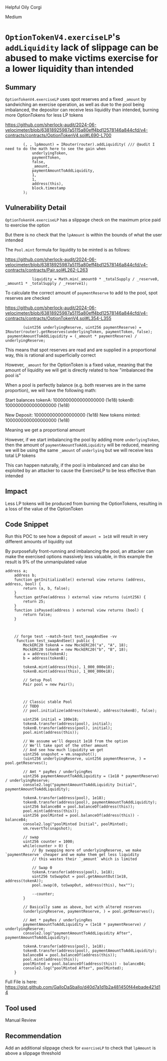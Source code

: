 Helpful Oily Corgi

Medium

# `OptionTokenV4.exerciseLP`'s `addLiquidity` lack of slippage can be abused to make victims exercise for a lower liquidity than intended

## Summary

`OptionTokenV4.exerciseLP` uses spot reserves and a fixed `_amount` by sandwiching an exercise operation, as well as due to the pool being imbalanced, the depositor can receive less liquidity than intended, burning more OptionTokens for less LP tokens

https://github.com/sherlock-audit/2024-06-velocimeter/blob/63818925987a5115a80eff4bd12578146a844cfd/v4-contracts/contracts/OptionTokenV4.sol#L690-L700

```solidity
        (, , lpAmount) = IRouter(router).addLiquidity( /// @audit I need to do the math here to see the gain when
            underlyingToken,
            paymentToken,
            false,
            _amount,
            paymentAmountToAddLiquidity,
            1,
            1,
            address(this),
            block.timestamp
        );
```

## Vulnerability Detail

`OptionTokenV4.exerciseLP` has a slippage check on the maximum price paid to exercise the option

But there is no check that the `lpAmount` is within the bounds of what the user intended

The `Pool.mint` formula for liquidity to be minted is as follows:

https://github.com/sherlock-audit/2024-06-velocimeter/blob/63818925987a5115a80eff4bd12578146a844cfd/v4-contracts/contracts/Pair.sol#L262-L263

```solidity
            liquidity = Math.min(_amount0 * _totalSupply / _reserve0, _amount1 * _totalSupply / _reserve1);

```

To calculate the correct amount of `paymentReserve` to add to the pool, spot reserves are checked

https://github.com/sherlock-audit/2024-06-velocimeter/blob/63818925987a5115a80eff4bd12578146a844cfd/v4-contracts/contracts/OptionTokenV4.sol#L354-L355


```solidity
        (uint256 underlyingReserve, uint256 paymentReserve) = IRouter(router).getReserves(underlyingToken, paymentToken, false);
 paymentAmountToAddLiquidity = (_amount * paymentReserve) / underlyingReserve;
```

This means that spot reserves are read and are supplied in a proportional way, this is rational and superficially correct

However, `_amount` for the OptionToken is a fixed value, meaning that the amount of liquidity we will get is directly related to how "imbalanced the pool is"

When a pool is perfectly balance (e.g. both reserves are in the same proportion), we will have the following math:

Start balances
tokenA: 1000000000000000000 (1e18)
tokenB: 1000000000000000000 (1e18)

New Deposit: 1000000000000000000 (1e18)
New tokens minted: 1000000000000000000 (1e18)

Meaning we get a proportional amount

However, if we start imbalancing the pool by adding more `underlyingToken`, then the amount of `paymentAmountToAddLiquidity` will be reduced, meaning we will be using the same `_amount` of `underlying` but we will receive less total LP tokens

This can happen naturally, if the pool is imbalanced and can also be exploited by an attacker to cause the ExerciseLP to be less effective than intended

## Impact

Less LP tokens will be produced from burning the OptionTokens, resulting in a loss of the value of the OptionToken

## Code Snippet

Run this POC to see how a deposit of `amount = 1e18` will result in very different amounts of liquidity out

By purposefully front-running and imbalancing the pool, an attacker can make the exercised options massively less valuable, in this example the result is 9% of the unmanipulated value

```solidity
address a;
    address b;
    function getInitializable() external view returns (address, address, bool) {
        return (a, b, false);
    }
    function getFee(address ) external view returns (uint256) {
        return 25;
    }
    function isPaused(address ) external view returns (bool) {
        return false;
    }



    // forge test --match-test test_swapAndSee -vv
     function test_swapAndSee() public {
        MockERC20 tokenA = new MockERC20("a", "A", 18);
        MockERC20 tokenB = new MockERC20("b", "B", 18);
        a = address(tokenA);
        b = address(tokenB);

        tokenA.mint(address(this), 1_000_000e18);
        tokenB.mint(address(this), 1_000_000e18);

        // Setup Pool
        Pair pool = new Pair();



        // Classic stable Pool
        // TODO
        // pool.initialize(address(tokenA), address(tokenB), false);

        uint256 initial = 100e18;
        tokenA.transfer(address(pool), initial);
        tokenB.transfer(address(pool), initial);
        pool.mint(address(this));

        // We assume we'll deposit 1e18 from the option
        // We'll take spot of the other amount
        // And see how much liquidity we get
        uint256 snapshot = vm.snapshot();
        (uint256 underlyingReserve, uint256 paymentReserve, ) = pool.getReserves();

        // Amt * payRes / underlyingRes
        uint256 paymentAmountToAddLiquidity = (1e18 * paymentReserve) / underlyingReserve;
        console2.log("paymentAmountToAddLiquidity Initial", paymentAmountToAddLiquidity);
        
        tokenA.transfer(address(pool), 1e18);
        tokenB.transfer(address(pool), paymentAmountToAddLiquidity);
        uint256 balanceB4 = pool.balanceOf(address(this));
        pool.mint(address(this));
        uint256 poolMinted = pool.balanceOf(address(this)) - balanceB4; 
        console2.log("poolMinted Initial", poolMinted);
        vm.revertTo(snapshot);

        // swap
        uint256 counter = 1000;
        while(counter > 0) {
            // By swapping more of underlyingReserve, we make `paymentReserve` cheaper and we make them get less liquidity
            // this wastes their `_amount` which is limited

            // Swap 0
            tokenA.transfer(address(pool), 1e18);
            uint256 toSwapOut = pool.getAmountOut(1e18, address(tokenA));
            pool.swap(0, toSwapOut, address(this), hex"");

            --counter;
        }

        // Basically same as above, but with altered reserves
        (underlyingReserve, paymentReserve, ) = pool.getReserves();

        // Amt * payRes / underlyingRes
        paymentAmountToAddLiquidity = (1e18 * paymentReserve) / underlyingReserve;
        console2.log("paymentAmountToAddLiquidity After", paymentAmountToAddLiquidity);
        
        tokenA.transfer(address(pool), 1e18);
        tokenB.transfer(address(pool), paymentAmountToAddLiquidity);
        balanceB4 = pool.balanceOf(address(this));
        pool.mint(address(this));
        poolMinted = pool.balanceOf(address(this)) - balanceB4; 
        console2.log("poolMinted After", poolMinted);
    }
```

Full File is here:
https://gist.github.com/GalloDaSballo/d40d7a1d1b2a481450f44ebade421d14

## Tool used

Manual Review

## Recommendation

Add an additional slippage check for `exerciseLP` to check that `lpAmount` is above a slippage threshold
